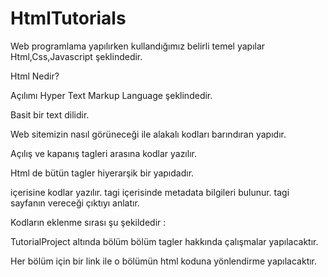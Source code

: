 # HtmlTutorials
Web programlama yapılırken kullandığımız belirli temel yapılar Html,Css,Javascript şeklindedir.

Html Nedir? 

Açılımı Hyper Text Markup Language şeklindedir.

Basit bir text dilidir.

Web sitemizin nasıl görüneceği ile alakalı kodları barındıran yapıdır.

Açılış ve kapanış tagleri arasına kodlar yazılır.

Html de bütün tagler hiyerarşik bir yapıdadır.

<html></html> içerisine kodlar yazılır.

<head></head> tagi içerisinde metadata bilgileri  bulunur.

<body></body> tagi sayfanın vereceği çıktıyı anlatır.

Kodların eklenme sırası şu şekildedir :

TutorialProject altında bölüm bölüm tagler hakkında çalışmalar yapılacaktır.

Her bölüm için bir link ile o bölümün html koduna yönlendirme yapılacaktır.